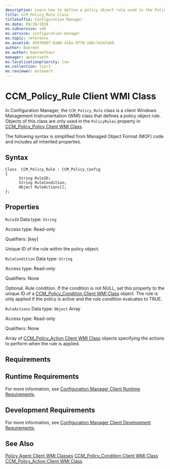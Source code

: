 ```yaml
---
description: Learn how to define a policy object rule used in the PolicyRules property with the CCM_Policy_Rule class.
title: CCM_Policy_Rule Class
titleSuffix: Configuration Manager
ms.date: 09/20/2016
ms.subservice: sdk
ms.service: configuration-manager
ms.topic: reference
ms.assetid: d59fb097-6a80-418a-9779-2d6c7e547ab9
author: Banreet
ms.author: banreetkaur
manager: apoorvseth
ms.localizationpriority: low
ms.collection: tier3
ms.reviewer: mstewart
---
```

# CCM_Policy_Rule Client WMI Class
In Configuration Manager, the `CCM_Policy_Rule` class is a client Windows Management Instrumentation (WMI) class that defines a policy object rule. Objects of this class are only used in the `PolicyRules` property in [CCM_Policy_Policy Client WMI Class](../../../../../develop/reference/core/clients/client-classes/ccm_policy_policy-client-wmi-class.md).

 The following syntax is simplified from Managed Object Format (MOF) code and includes all inherited properties.

## Syntax

```
Class  CCM_Policy_Rule : CCM_Policy_Config
{
      String RuleID;
      String RuleCondition;
      Object RuleActions[];
};
```

## Properties
 `RuleID`
 Data type: `String`

 Access type: Read-only

 Qualifiers: [key]

 Unique ID of the rule within the policy object.

 `RuleCondition`
 Data type: `String`

 Access type: Read-only

 Qualifiers: None

 Optional. Rule condition. If the condition is not NULL, set this property to the unique ID of a [CCM_Policy_Condition Client WMI Class](../../../../../develop/reference/core/clients/client-classes/ccm_policy_condition-client-wmi-class.md) object. The rule is only applied if the policy is active and the rule condition evaluates to TRUE.

 `RuleActions`
 Data type: `Object` Array

 Access type: Read-only

 Qualifiers: None

 Array of [CCM_Policy_Action Client WMI Class](../../../../../develop/reference/core/clients/client-classes/ccm_policy_action-client-wmi-class.md) objects specifying the actions to perform when the rule is applied.

## Requirements

## Runtime Requirements
 For more information, see [Configuration Manager Client Runtime Requirements](../../../../../develop/core/reqs/client-runtime-requirements.md).

## Development Requirements
 For more information, see [Configuration Manager Client Development Requirements](../../../../../develop/core/reqs/client-development-requirements.md).

## See Also
 [Policy Agent Client WMI Classes](../../../../../develop/reference/core/clients/client-classes/policy-agent-client-wmi-classes.md)
 [CCM_Policy_Condition Client WMI Class](../../../../../develop/reference/core/clients/client-classes/ccm_policy_condition-client-wmi-class.md)
 [CCM_Policy_Action Client WMI Class](../../../../../develop/reference/core/clients/client-classes/ccm_policy_action-client-wmi-class.md)
